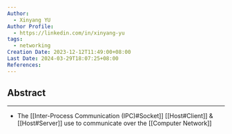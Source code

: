 ```yaml
---
Author:
  - Xinyang YU
Author Profile:
  - https://linkedin.com/in/xinyang-yu
tags:
  - networking
Creation Date: 2023-12-12T11:49:00+08:00
Last Date: 2024-03-29T18:07:25+08:00
References: 
---
```

## Abstract
---
- The [[Inter-Process Communication (IPC)#Socket]] [[Host#Client]] & [[Host#Server]] use to communicate over the [[Computer Network]]